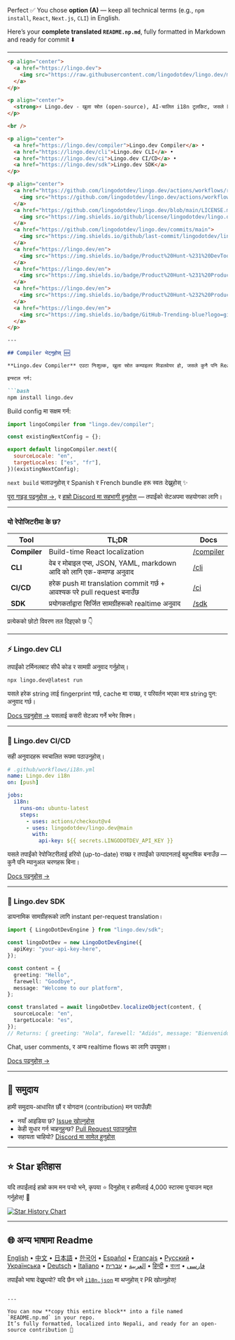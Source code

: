 Perfect ✅
You chose **option (A)** — keep all technical terms (e.g., `npm install`, `React`, `Next.js`, `CLI`) in English.

Here’s your **complete translated `README.np.md`**, fully formatted in Markdown and ready for commit ⬇️

---

````markdown
<p align="center">
  <a href="https://lingo.dev">
    <img src="https://raw.githubusercontent.com/lingodotdev/lingo.dev/main/content/banner.compiler.png" width="100%" alt="Lingo.dev" />
  </a>
</p>

<p align="center">
  <strong>⚡ Lingo.dev - खुला स्रोत (open-source), AI-चालित i18n टुलकिट, जसले LLMs प्रयोग गरेर तुरुन्त अनुवाद (localization) गर्न सक्छ।</strong>
</p>

<br />

<p align="center">
  <a href="https://lingo.dev/compiler">Lingo.dev Compiler</a> •
  <a href="https://lingo.dev/cli">Lingo.dev CLI</a> •
  <a href="https://lingo.dev/ci">Lingo.dev CI/CD</a> •
  <a href="https://lingo.dev/sdk">Lingo.dev SDK</a>
</p>

<p align="center">
  <a href="https://github.com/lingodotdev/lingo.dev/actions/workflows/release.yml">
    <img src="https://github.com/lingodotdev/lingo.dev/actions/workflows/release.yml/badge.svg" alt="Release" />
  </a>
  <a href="https://github.com/lingodotdev/lingo.dev/blob/main/LICENSE.md">
    <img src="https://img.shields.io/github/license/lingodotdev/lingo.dev" alt="License" />
  </a>
  <a href="https://github.com/lingodotdev/lingo.dev/commits/main">
    <img src="https://img.shields.io/github/last-commit/lingodotdev/lingo.dev" alt="Last Commit" />
  </a>
  <a href="https://lingo.dev/en">
    <img src="https://img.shields.io/badge/Product%20Hunt-%231%20DevTool%20of%20the%20Month-orange?logo=producthunt&style=flat-square" alt="Product Hunt #1 DevTool of the Month" />
  </a>
  <a href="https://lingo.dev/en">
    <img src="https://img.shields.io/badge/Product%20Hunt-%231%20Product%20of%20the%20Week-orange?logo=producthunt&style=flat-square" alt="Product Hunt #1 DevTool of the Week" />
  </a>
  <a href="https://lingo.dev/en">
    <img src="https://img.shields.io/badge/Product%20Hunt-%232%20Product%20of%20the%20Day-orange?logo=producthunt&style=flat-square" alt="Product Hunt #2 Product of the Day" />
  </a>
  <a href="https://lingo.dev/en">
    <img src="https://img.shields.io/badge/GitHub-Trending-blue?logo=github&style=flat-square" alt="Github trending" />
  </a>
</p>

---

## Compiler भेट्नुहोस् 🆕

**Lingo.dev Compiler** एउटा निःशुल्क, खुला स्रोत कम्पाइलर मिडलवेयर हो, जसले कुनै पनि React एपलाई बहुभाषिक (multilingual) बनाउन सहयोग गर्छ, त्यो पनि build-time मा, कुनै पनि विद्यमान React component परिवर्तन नगरी।

इन्स्टल गर्न:

```bash
npm install lingo.dev
````

Build config मा सक्षम गर्न:

```js
import lingoCompiler from "lingo.dev/compiler";

const existingNextConfig = {};

export default lingoCompiler.next({
  sourceLocale: "en",
  targetLocales: ["es", "fr"],
})(existingNextConfig);
```

`next build` चलाउनुहोस् र Spanish र French bundle हरू स्वतः देख्नुहोस् ✨

[पूरा गाइड पढ्नुहोस् →](https://lingo.dev/compiler), र [हाम्रो Discord मा सहभागी हुनुहोस्](https://lingo.dev/go/discord) — तपाईंको सेटअपमा सहयोगका लागि।

---

### यो रेपोजिटरीमा के छ?

| Tool         | TL;DR                                                                 | Docs                                    |
| ------------ | --------------------------------------------------------------------- | --------------------------------------- |
| **Compiler** | Build-time React localization                                         | [/compiler](https://lingo.dev/compiler) |
| **CLI**      | वेब र मोबाइल एप्स, JSON, YAML, markdown आदि को लागि एक-कमाण्ड अनुवाद  | [/cli](https://lingo.dev/cli)           |
| **CI/CD**    | हरेक push मा translation commit गर्छ + आवश्यक परे pull request बनाउँछ | [/ci](https://lingo.dev/ci)             |
| **SDK**      | प्रयोगकर्ताद्वारा सिर्जित सामग्रीहरूको realtime अनुवाद                | [/sdk](https://lingo.dev/sdk)           |

प्रत्येकको छोटो विवरण तल दिइएको छ 👇

---

### ⚡️ Lingo.dev CLI

तपाईंको टर्मिनलबाट सीधै कोड र सामग्री अनुवाद गर्नुहोस्।

```bash
npx lingo.dev@latest run
```

यसले हरेक string लाई fingerprint गर्छ, cache मा राख्छ, र परिवर्तन भएका मात्र string पुन: अनुवाद गर्छ।

[Docs पढ्नुहोस् →](https://lingo.dev/cli) यसलाई कसरी सेटअप गर्ने भनेर सिक्न।

---

### 🔄 Lingo.dev CI/CD

सही अनुवादहरू स्वचालित रूपमा पठाउनुहोस्।

```yaml
# .github/workflows/i18n.yml
name: Lingo.dev i18n
on: [push]

jobs:
  i18n:
    runs-on: ubuntu-latest
    steps:
      - uses: actions/checkout@v4
      - uses: lingodotdev/lingo.dev@main
        with:
          api-key: ${{ secrets.LINGODOTDEV_API_KEY }}
```

यसले तपाईंको रेपोजिटरीलाई हरियो (up-to-date) राख्छ र तपाईंको उत्पादनलाई बहुभाषिक बनाउँछ — कुनै पनि म्यानुअल चरणहरू बिना।

[Docs पढ्नुहोस् →](https://lingo.dev/ci)

---

### 🧩 Lingo.dev SDK

डायनामिक सामग्रीहरूको लागि instant per-request translation।

```ts
import { LingoDotDevEngine } from "lingo.dev/sdk";

const lingoDotDev = new LingoDotDevEngine({
  apiKey: "your-api-key-here",
});

const content = {
  greeting: "Hello",
  farewell: "Goodbye",
  message: "Welcome to our platform",
};

const translated = await lingoDotDev.localizeObject(content, {
  sourceLocale: "en",
  targetLocale: "es",
});
// Returns: { greeting: "Hola", farewell: "Adiós", message: "Bienvenido a nuestra plataforma" }
```

Chat, user comments, र अन्य realtime flows का लागि उपयुक्त।

[Docs पढ्नुहोस् →](https://lingo.dev/sdk)

---

## 🤝 समुदाय

हामी समुदाय-आधारित छौं र योगदान (contribution) मन पराउँछौं!

* नयाँ आइडिया छ? [Issue खोल्नुहोस्](https://github.com/lingodotdev/lingo.dev/issues)
* केही सुधार गर्न चाहनुहुन्छ? [Pull Request पठाउनुहोस्](https://github.com/lingodotdev/lingo.dev/pulls)
* सहायता चाहियो? [Discord मा सामेल हुनुहोस्](https://lingo.dev/go/discord)

---

## ⭐ Star इतिहास

यदि तपाईंलाई हाम्रो काम मन पर्‍यो भने, कृपया ⭐ दिनुहोस् र हामीलाई 4,000 स्टारमा पुर्‍याउन मद्दत गर्नुहोस्! 🌟

[![Star History Chart](https://api.star-history.com/svg?repos=lingodotdev/lingo.dev\&type=Date)](https://www.star-history.com/#lingodotdev/lingo.dev&Date)

---

## 🌐 अन्य भाषामा Readme

[English](https://github.com/lingodotdev/lingo.dev) • [中文](/readme/zh-Hans.md) • [日本語](/readme/ja.md) • [한국어](/readme/ko.md) • [Español](/readme/es.md) • [Français](/readme/fr.md) • [Русский](/readme/ru.md) • [Українська](/readme/uk-UA.md) • [Deutsch](/readme/de.md) • [Italiano](/readme/it.md) • [العربية](/readme/ar.md) • [עברית](/readme/he.md) • [हिन्दी](/readme/hi.md) • [বাংলা](/readme/bn.md) • [فارسی](/readme/fa.md)

तपाईंको भाषा देख्नुभयो? यदि छैन भने [`i18n.json`](./i18n.json) मा थप्नुहोस् र PR खोल्नुहोस्!

```

---

You can now **copy this entire block** into a file named `README.np.md` in your repo.  
It’s fully formatted, localized into Nepali, and ready for an open-source contribution 🚀
```

